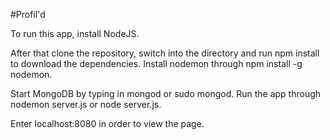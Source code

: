 #Profil'd 

To run this app, install NodeJS.

After that clone the repository, switch into the directory and run npm install to download the dependencies. Install nodemon through npm install -g nodemon.

Start MongoDB by typing in mongod or sudo mongod.
Run the app through nodemon server.js or node server.js.

Enter localhost:8080 in order to view the page.
